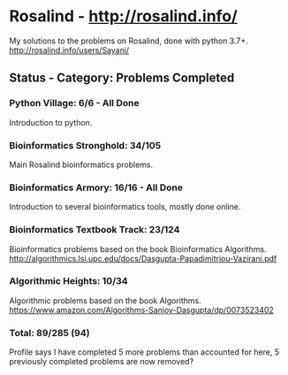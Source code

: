 # Rosalind - http://rosalind.info/
My solutions to the problems on Rosalind, done with python 3.7+.
http://rosalind.info/users/Sayani/



## Status - Category: Problems Completed
### Python Village: 6/6 - All Done
Introduction to python.

### Bioinformatics Stronghold: 34/105
Main Rosalind bioinformatics problems.

### Bioinformatics Armory: 16/16 - All Done
Introduction to several bioinformatics tools, mostly done online.

### Bioinformatics Textbook Track: 23/124
Bioinformatics problems based on the book Bioinformatics Algorithms. http://algorithmics.lsi.upc.edu/docs/Dasgupta-Papadimitriou-Vazirani.pdf

### Algorithmic Heights: 10/34
Algorithmic problems based on the book Algorithms. https://www.amazon.com/Algorithms-Sanjoy-Dasgupta/dp/0073523402

### Total: 89/285 (94)
Profile says I have completed 5 more problems than accounted for here, 5 previously completed problems are now removed?
